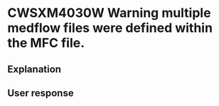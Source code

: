 # CWSXM4030W Warning multiple medflow files were defined within the MFC file.

## Explanation

## User response